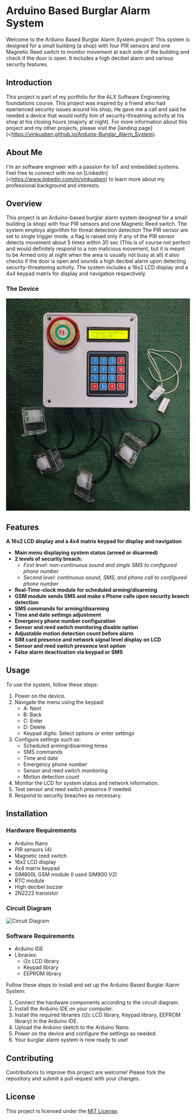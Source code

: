 # Arduino Based Burglar Alarm System

Welcome to the Arduino Based Burglar Alarm System project! This system is designed for a small building (a shop) with four PIR sensors and one Magnetic Reed switch to monitor movement at each side of the building and check if the door is open. It includes a high decibel alarm and various security features.

## Introduction
This project is part of my portfolio for the ALX Software Engineering foundations course. This project was inspired by a friend who had eperienced security issues around his shop, He gave me a call and said he needed a device that would notify him of security-threatning actvity at his shop at his closing hours (majorly at night). For more information about this project and my other projects, please visit the [landing page](<https://yinkusben.github.io/Arduino-Burglar_Alarm_System).

## About Me
I'm an software engineer with a passion for IoT and embedded systems. Feel free to connect with me on [LinkedIn](<https://www.linkedin.com/in/yinkusben) to learn more about my professional background and interests.

## Overview
This project is an Arduino-based burglar alarm system designed for a small building (a shop) with four PIR sensors and one Magnetic Reed switch. The system employs algorithm for threat detection detection The PIR sensor are set to single trigger mode, a flag is raised only if any of the PIR sensor detects movement about 5 times within 30 sec (This is of course not perfect and would definitely respond to a non malicious movement, but it is meant to be Armed only at night when the area is usually not busy at all) it also checks if the door is open and sounds a high decibel alarm upon detecting security-threatening activity. The system includes a 16x2 LCD display and a 4x4 keypad matrix for display and navigation respectively.

### The Device
![Burglar Alarm system](/Pictures/Image_1.jpg)


## Features
**A 16x2 LCD display and a 4x4 matrix keypad for display and navigation**
- **Main menu displaying system status (armed or disarmed)**
- **2 levels of security breach:**
  - *First level: non-continuous sound and single SMS to configured phone number*
  - *Second level: continuous sound, SMS, and phone call to configured phone number*
- **Real-Time-clock module for scheduled arming/disarming**
- **GSM module sends SMS and make s Phone calls upon security braech detection**
- **SMS commands for arming/disarming**
- **Time and date settings adjustment**
- **Emergency phone number configuration**
- **Sensor and reed switch monitoring disable option**
- **Adjustable motion detection count before alarm**
- **SIM card presence and network signal level display on LCD**
- **Sensor and reed switch presence test option**
- **False alarm deactivation via keypad or SMS**

## Usage
To use the system, follow these steps:
1. Power on the device.
2. Navigate the menu using the keypad:
   - A: Next
   - B: Back
   - C: Enter
   - D: Delete
   - Keypad digits: Select options or enter settings
3. Configure settings such as:
   - Scheduled arming/disarming times
   - SMS commands
   - Time and date
   - Emergency phone number
   - Sensor and reed switch monitoring
   - Motion detection count
4. Monitor the LCD for system status and network information.
5. Test sensor and reed switch presence if needed.
6. Respond to security breaches as necessary.

## Installation

### Hardware Requirements
- Arduino Nano
- PIR sensors (4)
- Magnetic reed switch
- 16x2 LCD display
- 4x4 matrix keypad
- SIM800L GSM module (I used SIM800 V2)
- RTC module
- High decibel buzzer
- 2N2222 transistor

### Circuit Diagram
![Circuit Diagram](/Circuit_Diagram/circuit_diagram.png)

### Software Requirements
- Arduino IDE
- Libraries:
  - i2c LCD library
  - Keypad library
  - EEPROM library

Follow these steps to install and set up the Arduino Based Burglar Alarm System:
1. Connect the hardware components according to the circuit diagram.
2. Install the Arduino IDE on your computer.
3. Install the required libraries (i2c LCD library, Keypad library, EEPROM library) in the Arduino IDE.
4. Upload the Arduino sketch to the Arduino Nano.
5. Power on the device and configure the settings as needed.
6. Your burglar alarm system is now ready to use!


## Contributing
Contributions to improve this project are welcome! Please fork the repository and submit a pull request with your changes.

## License
This project is licensed under the [MIT License](LICENSE).
